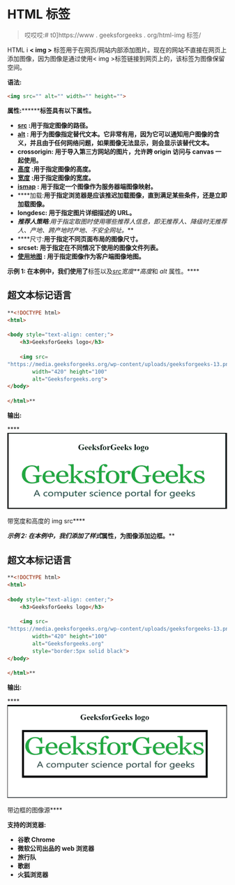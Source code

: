# HTML 标签

> 哎哎哎:# t0]https://www . geeksforgeeks . org/html-img 标签/

HTML i **< img >** 标签用于在网页/网站内部添加图片。现在的网站不直接在网页上添加图像，因为图像是通过使用< img >标签链接到网页上的，该标签为图像保留空间。

**语法:**

```html
<img src="" alt="" width="" height="">
```

**属性:*****<img>*****标签具有以下属性。**

*   **[**src**](https://www.geeksforgeeks.org/html-img-src-attribute/) **:用于指定图像的路径。****
*   **[**alt**](https://www.geeksforgeeks.org/html-img-alt-attribute/) **:** 用于为图像指定替代文本。它非常有用，因为它可以通知用户图像的含义，并且由于任何网络问题，如果图像无法显示，则会显示该替代文本。**
*   ****crossorigin:** 用于导入第三方网站的图片，允许跨 origin 访问与 canvas 一起使用。**
*   **[**高度**](https://www.geeksforgeeks.org/html-img-height-attribute/) **:用于指定图像的高度。****
*   **[**宽度**](https://www.geeksforgeeks.org/html-img-width-attribute/) **:用于指定图像的宽度。****
*   **[**ismap**](https://www.geeksforgeeks.org/html-img-ismap-attribute/) **:** 用于指定一个图像作为服务器端图像映射。**
*   ****加载:**用于指定浏览器是应该推迟加载图像，直到满足某些条件，还是立即加载图像。**
*   ****longdesc:** 用于指定图片详细描述的 URL。**
*   ****推荐人策略**:用于指定取图时使用哪些推荐人信息，即*无推荐人、降级时无推荐人、产地、跨产地时产地、不安全网址。***
*   ****尺寸:**用于指定不同页面布局的图像尺寸。**
*   ****srcset:** 用于指定在不同情况下使用的图像文件列表。**
*   **[**使用地图**](https://www.geeksforgeeks.org/html-img-usemap-attribute/) **:** 用于指定图像作为客户端图像地图。**

****示例 1:** 在本例中，我们使用了**<img>标签以及[*src*](https://www.geeksforgeeks.org/html-img-src-attribute/)*宽度**高度*和 *alt* 属性。****

## ****超文本标记语言****

```html
**<!DOCTYPE html>
<html>

<body style="text-align: center;">
    <h3>GeeksforGeeks logo</h3>

    <img src=
"https://media.geeksforgeeks.org/wp-content/uploads/geeksforgeeks-13.png"
        width="420" height="100" 
        alt="Geeksforgeeks.org">
</body>

</html>**
```

******输出:******

****![](img/1493d5304d32cb1214312ac4e8a63aa9.png)

带宽度和高度的 img src**** 

******示例 2:** 在本例中，我们添加了*样式*属性，为图像添加边框。****

## ****超文本标记语言****

```html
**<!DOCTYPE html>
<html>

<body style="text-align: center;">
    <h3>GeeksforGeeks logo</h3>

    <img src=
"https://media.geeksforgeeks.org/wp-content/uploads/geeksforgeeks-13.png"
        width="420" height="100" 
        alt="Geeksforgeeks.org" 
        style="border:5px solid black">
</body>

</html>**
```

******输出:******

****![](img/4a3bd40c5ea4af608adf063f6e8105c6.png)

带边框的图像源**** 

******支持的浏览器:******

*   ****谷歌 Chrome****
*   ****微软公司出品的 web 浏览器****
*   ****旅行队****
*   ****歌剧****
*   ****火狐浏览器****